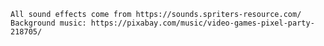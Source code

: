 
    All sound effects come from https://sounds.spriters-resource.com/
    Background music: https://pixabay.com/music/video-games-pixel-party-218705/